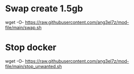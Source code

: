 
# Swap create 1.5gb
wget -O- https://raw.githubusercontent.com/ang3el7z/mod-file/main/swap.sh 

# Stop docker
wget -O- https://raw.githubusercontent.com/ang3el7z/mod-file/main/stop_unwanted.sh
